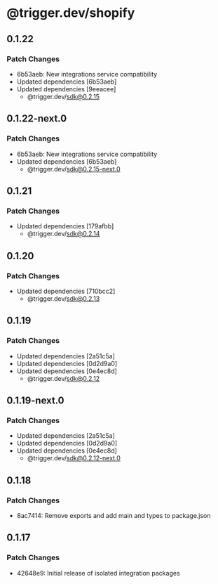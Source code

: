 # @trigger.dev/shopify

## 0.1.22

### Patch Changes

- 6b53aeb: New integrations service compatibility
- Updated dependencies [6b53aeb]
- Updated dependencies [9eeacee]
  - @trigger.dev/sdk@0.2.15

## 0.1.22-next.0

### Patch Changes

- 6b53aeb: New integrations service compatibility
- Updated dependencies [6b53aeb]
  - @trigger.dev/sdk@0.2.15-next.0

## 0.1.21

### Patch Changes

- Updated dependencies [179afbb]
  - @trigger.dev/sdk@0.2.14

## 0.1.20

### Patch Changes

- Updated dependencies [710bcc2]
  - @trigger.dev/sdk@0.2.13

## 0.1.19

### Patch Changes

- Updated dependencies [2a51c5a]
- Updated dependencies [0d2d9a0]
- Updated dependencies [0e4ec8d]
  - @trigger.dev/sdk@0.2.12

## 0.1.19-next.0

### Patch Changes

- Updated dependencies [2a51c5a]
- Updated dependencies [0d2d9a0]
- Updated dependencies [0e4ec8d]
  - @trigger.dev/sdk@0.2.12-next.0

## 0.1.18

### Patch Changes

- 8ac7414: Remove exports and add main and types to package.json

## 0.1.17

### Patch Changes

- 42648e9: Initial release of isolated integration packages
